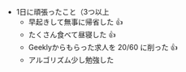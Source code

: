 
- 1日に頑張ったこと（3つ以上
	- 早起きして無事に帰省した  👍
	- たくさん食べて昼寝した  👍
	- Geeklyからもらった求人を 20/60 に削った 👍
	- アルゴリズム少し勉強した